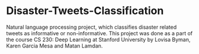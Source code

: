 # Disaster-Tweets-Classification
Natural language processing project, which classifies disaster related tweets as informative or non-informative. This project was done as a part of the course CS 230: Deep Learning at Stanford University by Lovisa Byman, Karen Garcia Mesa and Matan Lamdan.
